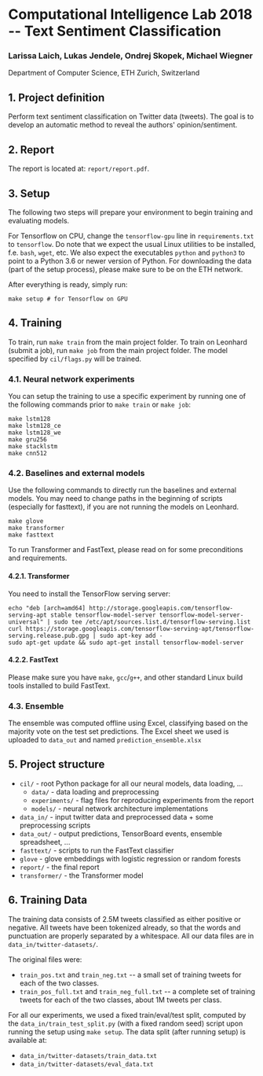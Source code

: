 # Computational Intelligence Lab 2018 -- Text Sentiment Classification
### Larissa Laich, Lukas Jendele, Ondrej Skopek, Michael Wiegner
Department of Computer Science, ETH Zurich, Switzerland

## 1. Project definition

Perform text sentiment classification on Twitter data (tweets). The goal is to develop an automatic method to reveal the authors' opinion/sentiment.

## 2. Report

The report is located at: `report/report.pdf`.

## 3. Setup

The following two steps will prepare your environment to begin training and evaluating models.

For Tensorflow on CPU, change the `tensorflow-gpu` line in `requirements.txt` to `tensorflow`.
Do note that we expect the usual Linux utilities to be installed, f.e. `bash`, `wget`, etc.
We also expect the executables `python` and `python3` to point to a Python 3.6 or newer version of Python.
For downloading the data (part of the setup process), please make sure to be on the ETH network.

After everything is ready, simply run:
```
make setup # for Tensorflow on GPU
```

## 4. Training

To train, run `make train` from the main project folder.
To train on Leonhard (submit a job), run `make job` from the main project folder.
The model specified by `cil/flags.py` will be trained.

### 4.1. Neural network experiments

You can setup the training to use a specific experiment by running one of the following commands
prior to `make train` or `make job`:

```
make lstm128
make lstm128_ce
make lstm128_we
make gru256
make stacklstm
make cnn512
```

### 4.2. Baselines and external models

Use the following commands to directly run the baselines and external models.
You may need to change paths in the beginning of scripts (especially for fasttext),
if you are not running the models on Leonhard.

```
make glove
make transformer
make fasttext
```

To run Transformer and FastText, please read on for some preconditions and requirements.

#### 4.2.1. Transformer

You need to install the TensorFlow serving server:

```
echo "deb [arch=amd64] http://storage.googleapis.com/tensorflow-serving-apt stable tensorflow-model-server tensorflow-model-server-universal" | sudo tee /etc/apt/sources.list.d/tensorflow-serving.list
curl https://storage.googleapis.com/tensorflow-serving-apt/tensorflow-serving.release.pub.gpg | sudo apt-key add -
sudo apt-get update && sudo apt-get install tensorflow-model-server
```

#### 4.2.2. FastText

Please make sure you have `make`, `gcc`/`g++`, and other standard Linux build tools installed to build FastText.


### 4.3. Ensemble

The ensemble was computed offline using Excel, classifying based on the majority
vote on the test set predictions.
The Excel sheet we used is uploaded to `data_out` and named `prediction_ensemble.xlsx`


## 5. Project structure

* `cil/` - root Python package for all our neural models, data loading, ...
    * `data/` - data loading and preprocessing
    * `experiments/` - flag files for reproducing experiments from the report
    * `models/` - neural network architecture implementations
* `data_in/` - input twitter data and preprocessed data + some preprocessing scripts
* `data_out/` - output predictions, TensorBoard events, ensemble spreadsheet, ...
* `fasttext/` - scripts to run the FastText classifier
* `glove` - glove embeddings with logistic regression or random forests
* `report/` - the final report
* `transformer/` - the Transformer model


## 6. Training Data

The training data consists of 2.5M tweets classified as either positive or negative.
All tweets have been tokenized already, so that the words and punctuation are properly separated by a whitespace.
All our data files are in `data_in/twitter-datasets/`.

The original files were:
* `train_pos.txt` and `train_neg.txt` -- a small set of training tweets for each of the two classes.
* `train_pos_full.txt` and `train_neg_full.txt` -- a complete set of training tweets for each of the two classes, about 1M tweets per class.

For all our experiments, we used a fixed train/eval/test split, computed by the `data_in/train_test_split.py`
(with a fixed random seed) script upon running the setup using `make setup`.
The data split (after running setup) is available at:
* `data_in/twitter-datasets/train_data.txt`
* `data_in/twitter-datasets/eval_data.txt`

